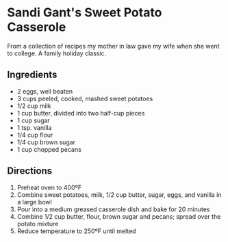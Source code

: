 # Sandi Gant's Sweet Potato Casserole

From a collection of recipes my mother in law gave my wife when she went to college. A family holiday classic.

## Ingredients

* 2 eggs, well beaten
* 3 cups peeled, cooked, mashed sweet potatoes
* 1/2 cup milk
* 1 cup butter, divided into two half-cup pieces
* 1 cup sugar
* 1 tsp. vanilla
* 1/4 cup flour
* 1/4 cup brown sugar
* 1 cup chopped pecans

## Directions

1. Preheat oven to 400ºF
2. Combine sweet potatoes, milk, 1/2 cup butter, sugar, eggs, and vanilla in a large bowl
3. Pour into a medium greased casserole dish and bake for 20 minutes
4. Combine 1/2 cup butter, flour, brown sugar and pecans; spread over the potato mixture
5. Reduce temperature to 250ºF until melted

